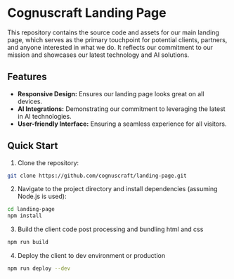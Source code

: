 # Cognuscraft Landing Page

This repository contains the source code and assets for our main landing page, which serves as the primary touchpoint for potential clients, partners, and anyone interested in what we do. It reflects our commitment to our mission and showcases our latest technology and AI solutions.

## Features

- **Responsive Design:** Ensures our landing page looks great on all devices.
- **AI Integrations:** Demonstrating our commitment to leveraging the latest in AI technologies.
- **User-friendly Interface:** Ensuring a seamless experience for all visitors.

## Quick Start

1. Clone the repository:
```bash
git clone https://github.com/cognuscraft/landing-page.git
```
2. Navigate to the project directory and install dependencies (assuming Node.js is used):
```bash
cd landing-page
npm install
```
3. Build the client code post processing and bundling html and css
```bash
npm run build
```
4. Deploy the client to dev environment or production
```bash
npm run deploy --dev
```
